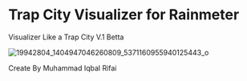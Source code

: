 # Trap City Visualizer for Rainmeter

Visualizer Like a Trap City V.1 Betta

![19942804_1404947046260809_5371160955940125443_o](https://user-images.githubusercontent.com/29944979/36291860-4f4bb206-1300-11e8-8ea7-27ef59835dac.jpg)


Create By Muhammad Iqbal Rifai
